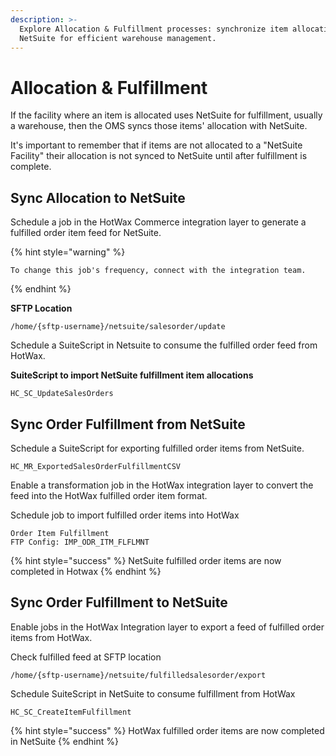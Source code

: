```yaml
---
description: >-
  Explore Allocation & Fulfillment processes: synchronize item allocation with
  NetSuite for efficient warehouse management.
---
```


# Allocation & Fulfillment

If the facility where an item is allocated uses NetSuite for fulfillment, usually a warehouse, then the OMS syncs those items' allocation with NetSuite.

It's important to remember that if items are not allocated to a "NetSuite Facility" their allocation is not synced to NetSuite until after fulfillment is complete.

## Sync Allocation to NetSuite

Schedule a job in the HotWax Commerce integration layer to generate a fulfilled order item feed for NetSuite.

{% hint style="warning" %}
```
To change this job's frequency, connect with the integration team.
```
{% endhint %}

**SFTP Location**

```
/home/{sftp-username}/netsuite/salesorder/update
```

Schedule a SuiteScript in Netsuite to consume the fulfilled order feed from HotWax.

**SuiteScript to import NetSuite fulfillment item allocations**

```
HC_SC_UpdateSalesOrders
```

## Sync Order Fulfillment from NetSuite

Schedule a SuiteScript for exporting fulfilled order items from NetSuite.

```
HC_MR_ExportedSalesOrderFulfillmentCSV
```

Enable a transformation job in the HotWax integration layer to convert the feed into the HotWax fulfilled order item format.

Schedule job to import fulfilled order items into HotWax

```
Order Item Fulfillment
FTP Config: IMP_ODR_ITM_FLFLMNT
```

{% hint style="success" %}
NetSuite fulfilled order items are now completed in Hotwax
{% endhint %}

## Sync Order Fulfillment to NetSuite

Enable jobs in the HotWax Integration layer to export a feed of fulfilled order items from HotWax.

Check fulfilled feed at SFTP location

```
/home/{sftp-username}/netsuite/fulfilledsalesorder/export
```

Schedule SuiteScript in NetSuite to consume fulfillment from HotWax

```
HC_SC_CreateItemFulfillment
```

{% hint style="success" %}
HotWax fulfilled order items are now completed in NetSuite
{% endhint %}
